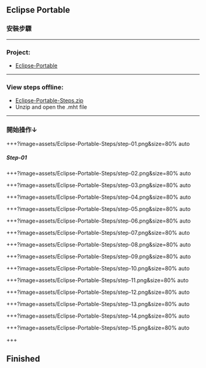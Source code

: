 ## Eclipse Portable
### 安裝步驟

---

### Project:
- [Eclipse-Portable](https://github.com/mini-island/Eclipse-Portable)

---

### View steps offline:
- [Eclipse-Portable-Steps.zip](https://github.com/mini-island/mini-island.github.io/blob/master/assets/Eclipse-Portable-Steps/Eclipse-Portable-Steps.zip)
- Unzip and open the .mht file

---

### 開始操作↓

+++?image=assets/Eclipse-Portable-Steps/step-01.png&size=80% auto

##### Step-01

+++?image=assets/Eclipse-Portable-Steps/step-02.png&size=80% auto

+++?image=assets/Eclipse-Portable-Steps/step-03.png&size=80% auto

+++?image=assets/Eclipse-Portable-Steps/step-04.png&size=80% auto

+++?image=assets/Eclipse-Portable-Steps/step-05.png&size=80% auto

+++?image=assets/Eclipse-Portable-Steps/step-06.png&size=80% auto

+++?image=assets/Eclipse-Portable-Steps/step-07.png&size=80% auto

+++?image=assets/Eclipse-Portable-Steps/step-08.png&size=80% auto

+++?image=assets/Eclipse-Portable-Steps/step-09.png&size=80% auto

+++?image=assets/Eclipse-Portable-Steps/step-10.png&size=80% auto

+++?image=assets/Eclipse-Portable-Steps/step-11.png&size=80% auto

+++?image=assets/Eclipse-Portable-Steps/step-12.png&size=80% auto

+++?image=assets/Eclipse-Portable-Steps/step-13.png&size=80% auto

+++?image=assets/Eclipse-Portable-Steps/step-14.png&size=80% auto

+++?image=assets/Eclipse-Portable-Steps/step-15.png&size=80% auto

+++

## Finished
